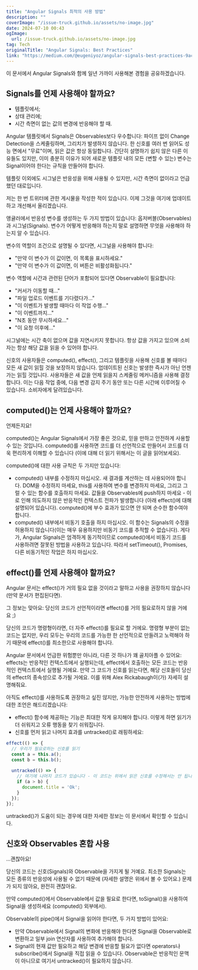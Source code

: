 ```yaml
---
title: "Angular Signals 최적의 사용 방법"
description: ""
coverImage: "/issue-truck.github.io/assets/no-image.jpg"
date: 2024-07-10 00:43
ogImage: 
  url: /issue-truck.github.io/assets/no-image.jpg
tag: Tech
originalTitle: "Angular Signals: Best Practices"
link: "https://medium.com/@eugeniyoz/angular-signals-best-practices-9ac837ab1cec"
---
```



이 문서에서 Angular Signals와 함께 일년 가까이 사용해본 경험을 공유하겠습니다.

## Signals를 언제 사용해야 할까요?

- 템플릿에서;
- 상태 관리에;
- 시간 측면이 없는 값의 변경에 반응해야 할 때.

Angular 템플릿에서 Signals은 Observables보다 우수합니다: 파이프 없이 Change Detection을 스케줄링하며, 그리치가 발생하지 않습니다. 한 신호를 여러 번 읽어도 성능 면에서 "무료"이며, 읽은 값은 항상 동일합니다. 간단히 설명하기 쉽지 않은 다른 이유들도 있지만, 이미 충분히 이유가 되어 새로운 템플릿 내의 모든 (변할 수 있는) 변수는 Signal이어야 한다는 규칙을 만들어야 합니다.

<div class="content-ad"></div>

템플릿 이외에도 시그널은 반응성을 위해 사용될 수 있지만, 시간 측면이 없이라고 언급했던 대로입니다.

저는 한 번 트위터에 관한 게시물을 작성한 적이 있습니다. 이제 그것을 여기에 업데이트하고 개선해서 올리겠습니다.

앵귤러에서 반응성 변수를 생성하는 두 가지 방법이 있습니다: 옵저버블(Observables)과 시그널(Signals). 변수가 어떻게 반응해야 하는지 말로 설명하면 무엇을 사용해야 하는지 알 수 있습니다.

변수의 역할이 조건으로 설명될 수 있다면, 시그널을 사용해야 합니다:

<div class="content-ad"></div>

- "만약 이 변수가 이 값이면, 이 목록을 표시하세요."
- "만약 이 변수가 이 값이면, 이 버튼은 비활성화됩니다."

변수 역할에 시간과 관련된 단어가 포함되어 있다면 Observable이 필요합니다:

- "커서가 이동할 때..."
- "파일 업로드 이벤트를 기다렸다가..."
- "이 이벤트가 발생할 때마다 이 작업 수행..."
- "이 이벤트까지..."
- "N초 동안 무시하세요..."
- "이 요청 이후에..."

시그널에는 시간 축이 없으며 값을 지연시키지 못합니다. 항상 값을 가지고 있으며 소비자는 항상 해당 값을 읽을 수 있어야 합니다.

<div class="content-ad"></div>

신호의 사용자들은 computed(), effect(), 그리고 템플릿을 사용해 신호를 볼 때마다 모든 새 값이 읽힐 것을 보장하지 않습니다. 업데이트된 신호는 발생한 즉시가 아닌 언젠가는 읽힐 것입니다. 사용자들은 새 값을 언제 읽을지 스케줄링 메커니즘을 사용해 결정합니다. 이는 다음 작업 중에, 다음 변경 감지 주기 동안 또는 다른 시간에 이루어질 수 있습니다. 소비자에게 달려있습니다.

## computed()는 언제 사용해야 할까요?

언제든지요!

computed()는 Angular Signals에서 가장 좋은 것으로, 믿을 만하고 안전하게 사용할 수 있는 것입니다. computed()를 사용하면 코드를 더 선언적으로 만들어서 코드를 더욱 편리하게 이해할 수 있습니다 (이에 대해 더 읽기 위해서는 이 글을 읽어보세요).

<div class="content-ad"></div>

computed()에 대한 사용 규칙은 두 가지만 있습니다:

- computed() 내부를 수정하지 마십시오. 새 결과를 계산하는 데 사용되어야 합니다. DOM을 수정하지 마세요, this를 사용하여 변수를 변경하지 마세요, 그리고 그럴 수 있는 함수를 호출하지 마세요. 값들을 Observables에 push하지 마세요 - 이로 인해 의도하지 않은 반응적인 컨텍스트 전파가 발생합니다 (아래 effect()에 대해 설명되어 있습니다). computed()에 부수 효과가 있으면 안 되며 순수한 함수여야 합니다.
- computed() 내부에서 비동기 호출을 하지 마십시오. 이 함수는 Signals의 수정을 허용하지 않습니다(이는 매우 유용하지만 비동기 코드를 추적할 수 없습니다). 게다가, Angular Signals은 엄격하게 동기적이므로 computed()에서 비동기 코드를 사용하려면 잘못된 방법을 사용하고 있습니다. 따라서 setTimeout(), Promises, 다른 비동기적인 작업은 하지 마십시오.

## effect()를 언제 사용해야 할까요?

Angular 문서는 effect()가 거의 필요 없을 것이라고 말하고 사용을 권장하지 않습니다(만약 문서가 편집된다면).

<div class="content-ad"></div>

그 정보는 맞아요: 당신의 코드가 선언적이라면 effect()를 거의 필요로하지 않을 거에요 ;)

당신의 코드가 명령형이라면, 더 자주 effect()를 필요로 할 거에요. 명령형 부분이 없는 코드는 없지만, 우리 모두는 우리의 코드를 가능한 한 선언적으로 만들려고 노력해야 하기 때문에 effect()를 최소한으로 사용해야 합니다.

Angular 문서에서 언급한 위험뿐만 아니라, 다른 것 하나가 꽤 골치아플 수 있어요: effects는 반응적인 컨텍스트에서 실행되는데, effect에서 호출하는 모든 코드는 반응적인 컨텍스트에서 실행될 거에요. 만약 그 코드가 신호를 읽는다면, 해당 신호들이 당신의 effect의 종속성으로 추가될 거에요. 이를 위해 Alex Rickabaugh이(가) 자세히 설명해줘요.

아직도 effect()를 사용하도록 권장하고 싶진 않지만, 가능한 안전하게 사용하는 방법에 대한 조언은 해드리겠습니다:

<div class="content-ad"></div>

- effect() 함수에 제공하는 기능은 최대한 작게 유지해야 합니다. 이렇게 하면 읽기가 더 쉬워지고 오류 행동을 찾기 쉬워집니다.
- 신호를 먼저 읽고 나머지 효과를 untracked()로 래핑하세요:

```js
effect(() => {
  // 우리가 필요로하는 신호를 읽기
  const a = this.a();
  const b = this.b();
  
  untracked(() => {
    // 여기에 나머지 코드가 있습니다 - 이 코드는 위에서 읽은 신호를 수정해서는 안 됩니다!
    if (a > b) {
      document.title = 'Ok';
    }
  });
});
```

untracked()가 도움이 되는 경우에 대한 자세한 정보는 이 문서에서 확인할 수 있습니다.

## 신호와 Observables 혼합 사용

<div class="content-ad"></div>

…괜찮아요!

당신의 코드는 신호(Signals)와 Observable을 가지게 될 거예요. 최소한 Signals는 모든 종류의 반응성에 사용될 수 없기 때문에 (자세한 설명은 위에서 볼 수 있어요.) 문제가 되지 않아요, 완전히 괜찮아요.

만약 computed()에서 Observable에서 값을 필요로 한다면, toSignal()을 사용하여 Signal을 생성하세요 (computed() 외부에서).

Observable의 pipe()에서 Signal을 읽어야 한다면, 두 가지 방법이 있어요:

<div class="content-ad"></div>

- 만약 Observable에서 Signal의 변화에 반응해야 한다면 Signal을 Observable로 변환하고 일부 join 연산자를 사용하여 추가해야 합니다.
- Signal의 현재 값만 필요하고 해당 변경에 반응할 필요가 없다면 operators나 subscribe()에서 Signal을 직접 읽을 수 있습니다. Observable은 반응적인 문맥이 아니므로 여기서 untracked()이 필요하지 않습니다.
